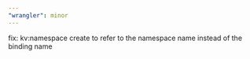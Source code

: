 ```yaml
---
"wrangler": minor
---
```


fix: kv:namespace create to refer to the namespace name instead of the binding name

